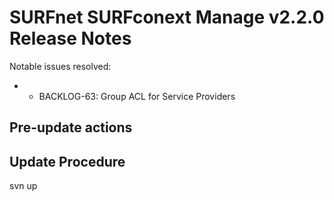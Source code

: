 # SURFnet SURFconext Manage v2.2.0 Release Notes #

Notable issues resolved:
* * BACKLOG-63: Group ACL for Service Providers

Pre-update actions
------------------

Update Procedure
----------------

svn up

